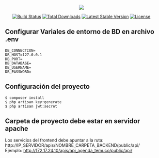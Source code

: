 <p align="center"><img src="https://laravel.com/assets/img/components/logo-laravel.svg"></p>

<p align="center">
<a href="https://travis-ci.org/laravel/framework"><img src="https://travis-ci.org/laravel/framework.svg" alt="Build Status"></a>
<a href="https://packagist.org/packages/laravel/framework"><img src="https://poser.pugx.org/laravel/framework/d/total.svg" alt="Total Downloads"></a>
<a href="https://packagist.org/packages/laravel/framework"><img src="https://poser.pugx.org/laravel/framework/v/stable.svg" alt="Latest Stable Version"></a>
<a href="https://packagist.org/packages/laravel/framework"><img src="https://poser.pugx.org/laravel/framework/license.svg" alt="License"></a>
</p>

## Configurar Variales de entorno de BD en archivo .env

```
DB_CONNECTION=
DB_HOST=127.0.0.1
DB_PORT=
DB_DATABASE=
DB_USERNAME=
DB_PASSWORD=
```

## Configuración del proyecto
```
$ composer install
$ php artisan key:generate
$ php artisan jwt:secret
```

## Carpeta de proyecto debe estar en servidor apache

Los servicios del frontend debe apuntar a la ruta: http://IP_SERVIDOR/apis/NOMBRE_CARPETA_BACKEND/public/api/
Ejemplo: http://172.17.24.10/apis/api_agenda_temuco/public/api/